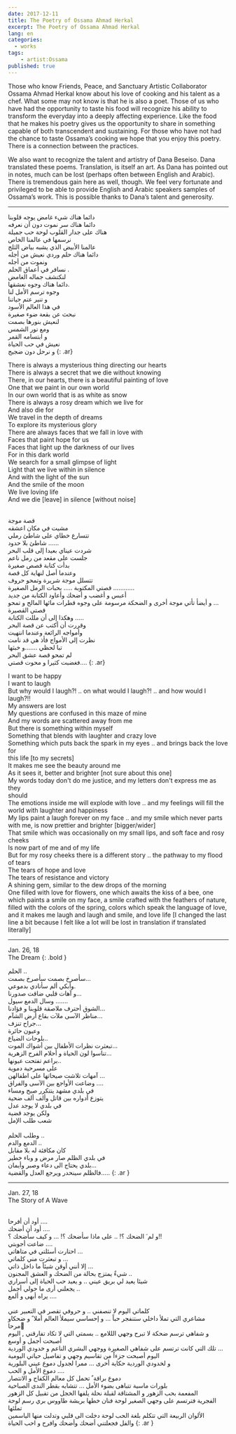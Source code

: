 ```yaml
---
date: 2017-12-11
title: The Poetry of Ossama Ahmad Herkal
excerpt: The Poetry of Ossama Ahmad Herkal
lang: en
categories:
  - works
tags:
    - artist:Ossama
published: true
---
```


Those who know Friends, Peace, and Sanctuary Artistic Collaborator Ossama Ahmad Herkal know about his love of cooking and his talent as a chef. What some may not know is that he is also a poet. Those of us who have had the opportunity to taste his food will recognize his ability to transform the everyday into a deeply affecting experience. Like the food that he makes his poetry gives us the opportunity to share in something capable of both transcendent and sustaining. For those who have not had the chance to taste Ossama’s cooking we hope that you enjoy this poetry. There is a connection between the practices.  

We also want to recognize the talent and artistry of Dana Beseiso. Dana  translated these poems. Translation, is itself an art. As Dana has pointed out in notes, much can be lost (perhaps often between English and Arabic). There is tremendous gain here as well, though. We feel very fortunate and privileged to be able to provide English and Arabic speakers samples of Ossama’s work. This is possible thanks to Dana’s talent and generosity.

<hr/>

دائما هناك شيء غامض يوجه قلوبنا
<br/>دائما هناك سر نموت دون أن نعرفه 
<br/>هناك على جدار القلوب لوحة حب جميلة
<br/>نرسمها في عالمنا الخاص 
<br/>عالمنا الأبيض الذي يشبه بياض الثلج
<br/>دائما هناك حلم وردي نعيش من أجله
<br/>ونموت من أجله 
<br/>نسافر في أعماق الحلم .
<br/>لنكتشف جماله الغامض 
<br/>دائما هناك وجوه نعشقها.
<br/>وجوه ترسم الأمل لنا 
<br/>و تنير عتم حياتنا 
<br/>في هذا العالم الأسود 
<br/>نبحث عن بقعة ضوء صغيرة
<br/>لنعيش بنورها بصمت 
<br/>ومع نور الشمس 
<br/>و ابتسامه القمر 
<br/>نعيش في حب الحياة
<br/>و نرحل دون ضجيج
{: .ar}

There is always a mysterious thing directing our hearts
<br/>There is always a secret that we die without knowing
<br/>There, in our hearts, there is a beautiful painting of love
<br/>One that we paint in our own world
<br/>In our own world that is as white as snow
<br/>There is always a rosy dream which we live for
<br/>And also die for
<br/>We travel in the depth of dreams
<br/>To explore its mysterious glory
<br/>There are always faces that we fall in love with
<br/>Faces that paint hope for us
<br/>Faces that light up the darkness of our lives
<br/>For in this dark world
<br/>We search for a small glimpse of light
<br/>Light that we live within in silence
<br/>And with the light of the sun
<br/>And the smile of the moon
<br/>We live loving life
<br/>And we die [leave] in silence [without noise]

<br/>قصة موجة 
<br/>مشيت في مكان اعشقه
<br/>تتسارع خطاي على شاطئ رملي 
<br/>شاطئ بلا حدود ......
<br/>شردت عيناي بعيدا إلى قلب البحر
<br/>جلست على مقعد من رمل ناعم 
<br/>بدأت كتابة قصص صغيرة 
<br/>وعندما أصل لنهاية كل قصة 
<br/>تتسلل موجة شريرة وتمحو حروف 
<br/>قصتي المكتوبة ..... بحبات الرمل الصغيرة ............
<br/>أعبس و أغضب و أضحك  وأعاود الكتابة من جديد 
<br/>و أيضأ تأتي موجة أخرى و الضحكة مرسومة على وجوه  قطرات مائها المالح و تمحو ...
<br/>قصتي القصيرة 
<br/>وهكذا إلى أن مللت الكتابة .....
<br/>وقررت أن أكتب عن قصة البحر 
<br/>وأمواجه الرائعة وعندما انتهيت 
<br/>نظرت إلى الأمواج فأذ هي قد نامت 
<br/>تبا لحظي .......و خبثها 
<br/>لم تمحو قصة عشق البحر
<br/>فغضبت كثيرا و محوت قصتي....
{: .ar}

I want to be happy
<br/>I want to laugh
<br/>But why would I laugh?! .. on what would I laugh?! .. and how would I laugh?!!
<br/>My answers are lost
<br/>My questions are confused in this maze of mine
<br/>And my words are scattered away from me
<br/>But there is something within myself
<br/>Something that blends with laughter and crazy love
<br/>Something which puts back the spark in my eyes .. and brings back the love for <br/>this life [to my secrets]
<br/>It makes me see the beauty around me
<br/>As it sees it, better and brighter [not sure about this one]
<br/>My words today don't do me justice, and my letters don't express me as they <br/>should
<br/>The emotions inside me will explode with love .. and my feelings will fill the <br/>world with laughter and happiness
<br/>My lips paint a laugh forever on my face .. and my smile which never parts <br/>with me, is now prettier and brighter [bigger/wider]
<br/>That smile which was occasionally on my small lips, and soft face and rosy <br/>cheeks
<br/>Is now part of me and of my life
<br/>But for my rosy cheeks there is a different story .. the pathway to my flood <br/>of tears
<br/>The tears of hope and love
<br/>The tears of resistance and victory
<br/>A shining gem, similar to the dew drops of the morning
<br/>One filled with love for flowers, one which awaits the kiss of a bee, one <br/>which paints a smile on my face, a smile crafted with the feathers of nature, <br/>filled with the colors of the spring, colors which speak the language of love, <br/>and it makes me laugh and laugh and smile, and love life
[I changed the last line a bit because I felt like a lot will be lost in translation if translated literally]

<hr/>

Jan. 26, 18
<br/>The Dream
{: .bold }

الحلم ..
<br/>سأصرخ بصمت سأصرخ بصمت... 
<br/>وأبكي ألم سأنادي بدموعي.
<br/>و آهات قلبي ضاقت صدورنا...
<br/>وسال الدمع سيول .......
<br/>الشوق أحترف ملاصقة قلوبنا و فؤادنا... 
<br/>مناظر الآسى ملآت بقاع أرض الشآم... 
<br/>جراح تنزف...
<br/>وعيون حائرة 
<br/>بلوحات الضياع..
<br/>تبعثرت نظرات الأطفال بين أشواك الموت...
<br/>تناسوا لون الحياة و أحلام الفرح الزهرية...
<br/>براعم تفتحت عيونها.. 
<br/>على مسرحية دموية 
<br/>آمهات تلاشت صيحاتها على اطفالهن ... 
<br/>وضاعت الأواجع بين الآسى والفراق .... 
<br/>في بلدي مشهد يتتكرر صبح ومساء 
<br/>يتوزع أدواره بين قاتل وألف ألف ضحية 
<br/>في بلدي لا يوجد عدل
<br/>ولكن يوجد قضية
<br/>شعب طلب الإمل  
<br/>وطلب الحلم ..
<br/>الدمع والدم ..
<br/>كان مكافئة له بلا مقابل
<br/>في بلدي الظلم صار مرض و وباء خطير
<br/>بلدي يحتاج الى دعاء وصبر وأيمان...
<br/>فالظلم سينحدر ويرجع العدل والقضية.....
{: .ar }

<hr/>

Jan. 27, 18
<br/>The Story of A Wave

<br/>أود أن أفرحا .... 
<br/>أود أن أضحك .... 
<br/>و لم َ الضحك ؟! .. على ماذا سأضحك ؟! ... و كيف سأضحك ؟!!
<br/>ضاعت أجوبتي .... 
<br/>احتارت أسئلتي في متاهاتي ...
<br/>و تبعثرت مني كلماتي ...
<br/>إلا أنني أوقن شيئاً ما داخل ذاتي ... 
<br/>شيءٌ يمتزج بحالة من الضحك و العشق المجنون ..
<br/>شيئا يعيد لي بريق عيني .. و يعيد حب الحياة إلى أسراري 
<br/>يجعلني أرى ما حولي أجمل .. 
<br/>يراه أبهى و ألمع ....  
<br/>كلماتي اليوم لا تنصفني .. و حروفي تقصر في التعبير عني 
<br/>مشاعري التي تملأ داخلي ستنفجر حباً ... و إحساسي سيملأ العالم أملا ً و ضحكاو <br/>مرحا ً 
<br/>و شفاهي ترسم ضحكة لا تبرح وجهي الللامع .. بسمتي التي لا تكاد تفارقني , اليوم <br/>أصبحت أجمل و أوسع 
<br/>تلك التي كانت ترتسم على شفاهي الصغيرة ووجهي البشري الناعم و خدودي الوردية ...
<br/>اليوم أصبحت جزءاً من تقاسيم وجهي و تفاصيل حياتي اليومية 
<br/>و لخدودي الوردية حكاية أخرى ... ممرا لجدول دموع عيني البلورية 
<br/>دموع الأمل و الحب .... 
<br/>دموع براقة ٌ تحمل كل معالم الكفاح و الانتصار 
<br/>بلورات ماسية تتباهى بضوء الأمل ... تتشابه بقطر الندى الصباحية 
<br/>المفعمة بحب الزهور و المشتاقة لقبلة نحلة يلفها الخجل من تقبيل كل الزهور <br/>الفجرية فترتسم على وجهي الصغير لوحة فنان خطها بريشة طاووس بري رسم لوحة تملئها <br/>الألوان الربيعة التي تتكلم بلغة الحب لوحة دخلت الى قلبي وتدلت منها الياسمين <br/>والفل فجعلتني أضحك وأضحك وافرح و احب الحياة
{: .ar }
